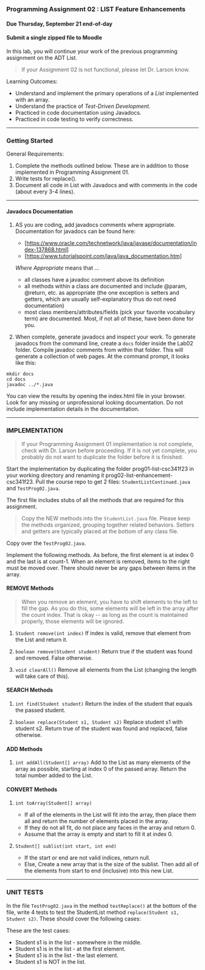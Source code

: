 ### Programming Assignment 02 : LIST Feature Enhancements
#### Due Thursday, September 21 end-of-day
#### Submit a single zipped file to Moodle

In this lab, you will continue your work of the previous programming assignment on the ADT List.

> If your Assignment 02 is not functional, please let Dr. Larson know.

Learning Outcomes:

- Understand and implement the primary operations of a _List_ implemented with an array.
- Understand the practice of _Test-Driven Development_.
- Practiced in code documentation using Javadocs.
- Practiced in code testing to verify correctness.

<hr>

### Getting Started

General Requirements:

1. Complete the methods outlined below. These are in addition to those implemented in Programming Assignment 01.
2. Write tests for replace().
3. Document all code in List with Javadocs and with comments in the code (about every 3-4 lines).

<hr>

#### Javadocs Documentation

1. AS you are coding, add javadocs comments where appropriate. Documentation for javadocs can be found here:
    - [https://www.oracle.com/technetwork/java/javase/documentation/index-137868.html]
    - [https://www.tutorialspoint.com/java/java_documentation.htm]

    _Where Appropriate_ means that ...
    - all classes have a javadoc comment above its definition
    - all methods within a class are documented and include @param, @return, etc. as appropriate (the one exception is setters and getters, which are usually self-explanatory thus do not need documentation)
    - most class members/attributes/fields (pick your favorite vocabulary term) are documented. Most, if not all of these, have been done for you.

1. When complete, generate javadocs and inspect your work. To generate javadocs from the command line, create a `docs` folder inside the Lab02 folder. Compile javadoc comments from within that folder. This will generate a collection of web pages. At the command prompt, it looks like this:
  ```
  mkdir docs
  cd docs
  javadoc ../*.java
  ```
  You can view the results by opening the index.html file in your browser. Look for any missing or unprofessional looking documentation. Do not include implementation details in the documentation.

<hr>

### IMPLEMENTATION

> If your Programming Assignment 01 implementation is not complete, check with Dr. Larson before proceeding. If it is not yet complete, you probably do not want to duplicate the folder before it is finished.

Start the implementation by duplicating the folder prog01-list-csc341f23 in your working directory and renaming it prog02-list-enhancement-csc341f23. Pull the course repo to get 2 files: `StudentListContinued.java` and `TestProg02.java`. 

The first file includes stubs of all the methods that are required for this assignment. 

> Copy the NEW methods into the `StudentList.java` file. Please keep the methods organized, grouping together related behaviors. Setters and getters are typically placed at the bottom of any class file.

Copy over the `TestProg02.java`.

Implement the following methods. As before, the first element is at index 0 and the last is at count-1. When an element is removed, items to the right must be moved over. There should never be any gaps between items in the array.

#### REMOVE Methods

> When you remove an element, you have to shift elements to the left to fill the gap. As you do this, some elements will be left in the array after the count index. That is okay -- as long as the count is maintained properly, those elements will be ignored.

1. `Student remove(int index)` If index is valid, remove that element from the List and return it.

1. `boolean remove(Student student)` Return true if the student was found and removed. False otherwise.

1. `void clearAll()` Remove all elements from the List (changing the length will take care of this).

#### SEARCH Methods

1. `int find(Student student)` Return the index of the student that equals the passed student.

1. `boolean replace(Student s1, Student s2)` Replace student s1 with student s2. Return true of the student was found and replaced, false otherwise.
 
#### ADD Methods

1. `int addAll(Student[] array)` Add to the List as many elements of the array as possible, starting at index 0 of the passed array. Return the total number added to the List.

#### CONVERT Methods

1. `int toArray(Student[] array)`
    - If all of the elements in the List will fit into the array, then place them all and return the number of elements placed in the array.
    - If they do not all fit, do not place any faces in the array and return 0.
    - Assume that the array is empty and start to fill it at index 0.

1. `Student[] sublist(int start, int end)` 
    - If the start or end are not valid indices, return null.
    - Else, Create a new array that is the size of the sublist. Then add all of the elements from start to end (inclusive) into this new List.

<hr>

### UNIT TESTS

In the file `TestProg02.java` in the method `testReplace()` at the bottom of the file, write 4 tests to test the StudentList method `replace(Student s1, Student s2)`. These should cover the following cases:

These are the test cases:
- Student s1 is in the list - somewhere in the middle.
- Student s1 is in the list - at the first element.
- Student s1 is in the list - the last element.
- Student s1 is NOT in the list.


     

